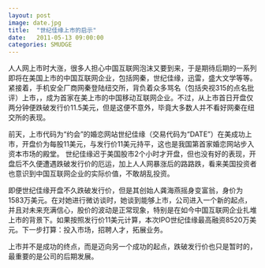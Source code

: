 ```yaml
---
layout: post
image: date.jpg
title:  "世纪佳缘上市的启示"
date:   2011-05-13 09:00:00
categories: SMUDGE
---
```



人人网上市时大涨，很多人担心中国互联网泡沫又要到来，于是期待后期的一系列即将在美国上市的中国互联网企业，包括网秦，世纪佳缘，迅雷，盛大文学等等。紧接着，手机安全厂商网秦登陆纽交所，背负着众多骂名（包括央视315的点名批评）上市，，成为首家在美上市的中国移动互联网企业。不过，从上市首日开盘仅两分钟便跌破发行价11.5美元，但是这便不意外，毕竟大多数人并不看好网秦在纽交所的表现。



前天，上市代码为“约会”的婚恋网站世纪佳缘（交易代码为“DATE”）在美成功上市，开盘价为每股11美元，与发行价11美元持平，这也是我国第首家婚恋网站步入资本市场的殿堂。 世纪佳缘迟于美国股市2个小时才开盘，但也没有好的表现，开盘后不久便遭遇跌破发行价的厄运，加上人人网暴涨后的路路跌，看来美国投资者也意识到中国互联网企业的实际价值，不敢胡乱投资。



即便世纪佳缘开盘不久跌破发行价，但是其创始人龚海燕摇身变富翁，身价为1583万美元。在对她进行微访谈时，她谈到能够上市，公司进入一个新的起点，并且对未来充满信心，股价的波动是正常现象，特别是在如今中国互联网企业扎堆上市的背景下。如果按照发行价11美元计算，本次IPO世纪佳缘最高融资8520万美元。下一步打算：投入市场，招聘人才，拓展业务。



上市并不是成功的终点，而是迈向另一个成功的起点，跌破发行价也只是暂时的，最重要的是公司的后期发展。